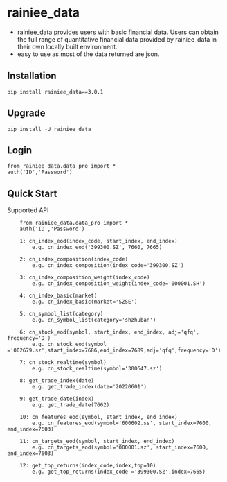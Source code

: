 rainiee_data
===============
* rainiee_data provides users with basic financial data. Users can obtain the full range of quantitative financial data provided by rainiee_data in their own locally built environment.
* easy to use as most of the data returned are json.

Installation
--------------

    pip install rainiee_data==3.0.1

Upgrade
---------------

    pip install -U rainiee_data

Login
--------------

    from rainiee_data.data_pro import *
    auth('ID','Password')

Quick Start
--------------

Supported API

        from rainiee_data.data_pro import *
        auth('ID','Password')

        1: cn_index_eod(index_code, start_index, end_index)
            e.g. cn_index_eod('399300.SZ', 7660, 7665)

        2: cn_index_composition(index_code)
            e.g. cn_index_composition(index_code='399300.SZ')

        3: cn_index_composition_weight(index_code)
            e.g. cn_index_composition_weight(index_code='000001.SH')

        4: cn_index_basic(market)
            e.g. cn_index_basic(market='SZSE')

        5: cn_symbol_list(category)
            e.g. cn_symbol_list(category='shzhuban')

        6: cn_stock_eod(symbol, start_index, end_index, adj='qfq', frequency='D')
            e.g. cn_stock_eod(symbol ='002679.sz',start_index=7686,end_index=7689,adj='qfq',frequency='D')

        7: cn_stock_realtime(symbol)
            e.g. cn_stock_realtime(symbol='300647.sz')

        8: get_trade_index(date)
            e.g. get_trade_index(date='20220601')

        9: get_trade_date(index)
            e.g. get_trade_date(7662)
        
        10: cn_features_eod(symbol, start_index, end_index)
            e.g. cn_features_eod(symbol='600602.ss', start_index=7600, end_index=7603)

        11: cn_targets_eod(symbol, start_index, end_index)
            e.g. cn_targets_eod(symbol='000001.sz', start_index=7600, end_index=7603)

        12: get_top_returns(index_code,index,top=10)
            e.g. get_top_returns(index_code ='399300.SZ',index=7665)